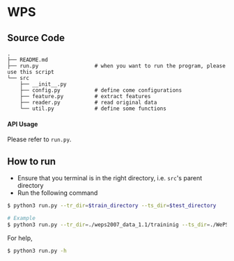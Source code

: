# WPS

## Source Code
```
.
├── README.md
├── run.py                  # when you want to run the program, please use this script 
└── src
    ├── __init__.py
    ├── config.py           # define come configurations
    ├── feature.py          # extract features
    ├── reader.py           # read original data
    └── util.py             # define some functions
```

#### API Usage

Please refer to `run.py`.

## How to run

- Ensure that you terminal is in the right directory, i.e. `src`'s parent directory
- Run the following command

```sh
$ python3 run.py --tr_dir=$train_directory --ts_dir=$test_directory  

# Example
$ python3 run.py --tr_dir=./weps2007_data_1.1/traininig --ts_dir=./WePS2_test_data/data/test
```

For help,
```sh
$ python3 run.py -h
```
